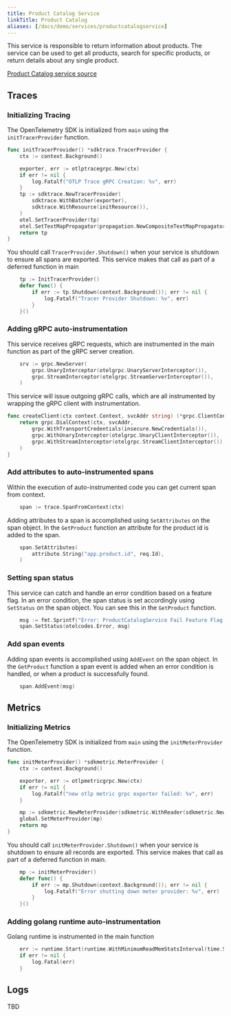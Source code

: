 ```yaml
---
title: Product Catalog Service
linkTitle: Product Catalog
aliases: [/docs/demo/services/productcatalogservice]
---
```


This service is responsible to return information about products. The service
can be used to get all products, search for specific products, or return details
about any single product.

[Product Catalog service source](https://github.com/open-telemetry/opentelemetry-demo/blob/main/src/productcatalogservice/)

## Traces

### Initializing Tracing

The OpenTelemetry SDK is initialized from `main` using the `initTracerProvider`
function.

```go
func initTracerProvider() *sdktrace.TracerProvider {
    ctx := context.Background()

    exporter, err := otlptracegrpc.New(ctx)
    if err != nil {
        log.Fatalf("OTLP Trace gRPC Creation: %v", err)
    }
    tp := sdktrace.NewTracerProvider(
        sdktrace.WithBatcher(exporter),
        sdktrace.WithResource(initResource()),
    )
    otel.SetTracerProvider(tp)
    otel.SetTextMapPropagator(propagation.NewCompositeTextMapPropagator(propagation.TraceContext{}, propagation.Baggage{}))
    return tp
}
```

You should call `TracerProvider.Shutdown()` when your service is shutdown to
ensure all spans are exported. This service makes that call as part of a
deferred function in main

```go
    tp := InitTracerProvider()
    defer func() {
        if err := tp.Shutdown(context.Background()); err != nil {
            log.Fatalf("Tracer Provider Shutdown: %v", err)
        }
    }()
```

### Adding gRPC auto-instrumentation

This service receives gRPC requests, which are instrumented in the main function
as part of the gRPC server creation.

```go
    srv := grpc.NewServer(
        grpc.UnaryInterceptor(otelgrpc.UnaryServerInterceptor()),
        grpc.StreamInterceptor(otelgrpc.StreamServerInterceptor()),
    )
```

This service will issue outgoing gRPC calls, which are all instrumented by
wrapping the gRPC client with instrumentation.

```go
func createClient(ctx context.Context, svcAddr string) (*grpc.ClientConn, error) {
    return grpc.DialContext(ctx, svcAddr,
        grpc.WithTransportCredentials(insecure.NewCredentials()),
        grpc.WithUnaryInterceptor(otelgrpc.UnaryClientInterceptor()),
        grpc.WithStreamInterceptor(otelgrpc.StreamClientInterceptor()),
    )
}
```

### Add attributes to auto-instrumented spans

Within the execution of auto-instrumented code you can get current span from
context.

```go
    span := trace.SpanFromContext(ctx)
```

Adding attributes to a span is accomplished using `SetAttributes` on the span
object. In the `GetProduct` function an attribute for the product id is added
to the span.

```go
    span.SetAttributes(
        attribute.String("app.product.id", req.Id),
    )
```

### Setting span status

This service can catch and handle an error condition based on a feature flag.
In an error condition, the span status is set accordingly using `SetStatus` on
the span object. You can see this in the `GetProduct` function.

```go
    msg := fmt.Sprintf("Error: ProductCatalogService Fail Feature Flag Enabled")
    span.SetStatus(otelcodes.Error, msg)
```

### Add span events

Adding span events is accomplished using `AddEvent` on the span object. In the
`GetProduct` function a span event is added when an error condition is handled,
or when a product is successfully found.

```go
    span.AddEvent(msg)
```

## Metrics

### Initializing Metrics

The OpenTelemetry SDK is initialized from `main` using the `initMeterProvider`
function.

```go
func initMeterProvider() *sdkmetric.MeterProvider {
    ctx := context.Background()

    exporter, err := otlpmetricgrpc.New(ctx)
    if err != nil {
        log.Fatalf("new otlp metric grpc exporter failed: %v", err)
    }

    mp := sdkmetric.NewMeterProvider(sdkmetric.WithReader(sdkmetric.NewPeriodicReader(exporter)))
    global.SetMeterProvider(mp)
    return mp
}
```

You should call `initMeterProvider.Shutdown()` when your service is shutdown to
ensure all records are exported. This service makes that call as part of a
deferred function in main.

```go
    mp := initMeterProvider()
    defer func() {
        if err := mp.Shutdown(context.Background()); err != nil {
            log.Fatalf("Error shutting down meter provider: %v", err)
        }
    }()
```

### Adding golang runtime auto-instrumentation

Golang runtime is instrumented in the main function

```go
    err := runtime.Start(runtime.WithMinimumReadMemStatsInterval(time.Second))
    if err != nil {
        log.Fatal(err)
    }
```

## Logs

TBD
